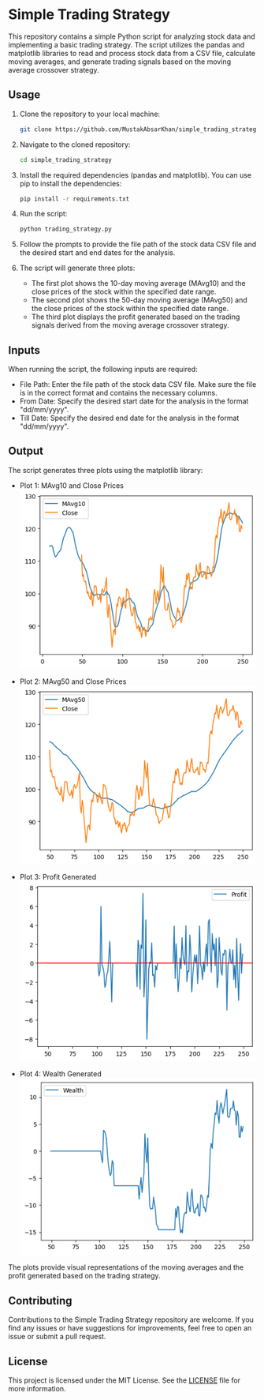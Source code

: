 # Simple Trading Strategy

This repository contains a simple Python script for analyzing stock data and implementing a basic trading strategy. The script utilizes the pandas and matplotlib libraries to read and process stock data from a CSV file, calculate moving averages, and generate trading signals based on the moving average crossover strategy.

## Usage

1. Clone the repository to your local machine:

   ```bash
   git clone https://github.com/MustakAbsarKhan/simple_trading_strategy.git
   ```

2. Navigate to the cloned repository:

   ```bash
   cd simple_trading_strategy
   ```

3. Install the required dependencies (pandas and matplotlib). You can use pip to install the dependencies:

   ```bash
   pip install -r requirements.txt
   ```

4. Run the script:

   ```bash
   python trading_strategy.py
   ```

5. Follow the prompts to provide the file path of the stock data CSV file and the desired start and end dates for the analysis.

6. The script will generate three plots:

   - The first plot shows the 10-day moving average (MAvg10) and the close prices of the stock within the specified date range.
   - The second plot shows the 50-day moving average (MAvg50) and the close prices of the stock within the specified date range.
   - The third plot displays the profit generated based on the trading signals derived from the moving average crossover strategy.

## Inputs

When running the script, the following inputs are required:

- File Path: Enter the file path of the stock data CSV file. Make sure the file is in the correct format and contains the necessary columns.
- From Date: Specify the desired start date for the analysis in the format "dd/mm/yyyy".
- Till Date: Specify the desired end date for the analysis in the format "dd/mm/yyyy".

## Output

The script generates three plots using the matplotlib library:

- Plot 1: MAvg10 and Close Prices <br>
  ![Plot 1](img/mvag1.png)

- Plot 2: MAvg50 and Close Prices <br>
  ![Plot 2](img/mvag2.png)

- Plot 3: Profit Generated <br>
  ![Plot 3](img/profit.png)

- Plot 4: Wealth Generated <br>
  ![Plot 4](img/wealth.png)

The plots provide visual representations of the moving averages and the profit generated based on the trading strategy.

## Contributing

Contributions to the Simple Trading Strategy repository are welcome. If you find any issues or have suggestions for improvements, feel free to open an issue or submit a pull request.

## License

This project is licensed under the MIT License. See the [LICENSE](LICENSE) file for more information.